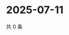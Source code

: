 # 2025-07-11

共 0 条

<!-- BEGIN ZHIHUVIDEO -->
<!-- 最后更新时间 Fri Jul 11 2025 00:14:37 GMT+0800 (China Standard Time) -->

<!-- END ZHIHUVIDEO -->
